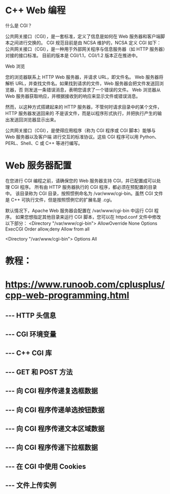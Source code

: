 # C++ Web 编程

什么是 CGI？

公共网关接口（CGI），是一套标准，定义了信息是如何在 Web 服务器和客户端脚本之间进行交换的。
CGI 规范目前是由 NCSA 维护的，NCSA 定义 CGI 如下：
公共网关接口（CGI），是一种用于外部网关程序与信息服务器（如 HTTP 服务器）对接的接口标准。
目前的版本是 CGI/1.1，CGI/1.2 版本正在推进中。

Web 浏览

您的浏览器联系上 HTTP Web 服务器，并请求 URL，即文件名。
Web 服务器将解析 URL，并查找文件名。如果找到请求的文件，Web 服务器会把文件发送回浏览器，否
则发送一条错误消息，表明您请求了一个错误的文件。
Web 浏览器从 Web 服务器获取响应，并根据接收到的响应来显示文件或错误消息。

然而，以这种方式搭建起来的 HTTP 服务器，不管何时请求目录中的某个文件，HTTP 服务器发送回来的
不是该文件，而是以程序形式执行，并把执行产生的输出发送回浏览器显示出来。

公共网关接口（CGI），是使得应用程序（称为 CGI 程序或 CGI 脚本）能够与 Web 服务器以及客户端
进行交互的标准协议。这些 CGI 程序可以用 Python、PERL、Shell、C 或 C++ 等进行编写。



# Web 服务器配置

在您进行 CGI 编程之前，请确保您的 Web 服务器支持 CGI，并已配置成可以处理 CGI 程序。
所有由 HTTP 服务器执行的 CGI 程序，都必须在预配置的目录中。
该目录称为 CGI 目录，按照惯例命名为 /var/www/cgi-bin。虽然 CGI 文件是 C++ 可执行文件，但是按照惯例它的扩展名是 .cgi。

默认情况下，Apache Web 服务器会配置在 /var/www/cgi-bin 中运行 CGI 程序。
如果您想指定其他目录来运行 CGI 脚本，您可以在 httpd.conf 文件中修改以下部分：
<Directory "/var/www/cgi-bin">
AllowOverride None
Options ExecCGI
Order allow,deny
Allow from all
</Directory>

<Directory "/var/www/cgi-bin">
Options All
</Directory>


# 教程：
# https://www.runoob.com/cplusplus/cpp-web-programming.html
--- HTTP 头信息
---
--- CGI 环境变量
---
--- C++ CGI 库
---
--- GET 和 POST 方法
---
--- 向 CGI 程序传递复选框数据
---
--- 向 CGI 程序传递单选按钮数据
---
--- 向 CGI 程序传递文本区域数据
---
--- 向 CGI 程序传递下拉框数据
---
--- 在 CGI 中使用 Cookies
---
--- 文件上传实例
---

